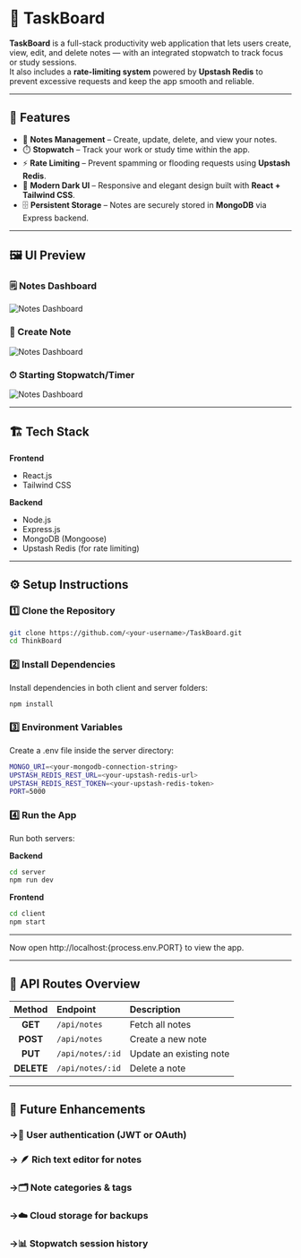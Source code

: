 <!-- <h1 align="center">📝 Note taking application with js frameworks</h1>

Highlights:

- 🧱 Full-Stack App Built with the MERN Stack (MongoDB, Express, React, Node)
- ✨ Create, Update, and Delete Notes with Title & Description
- 🛠️ Build and Tested a Fully Functional REST API for a notes application
- ⚙️ Rate Limiting with Upstash Redis — a Real-World Concept Explained Simply
- 🚀 Completely Responsive UI


## 🔧 Run the Backend

```
cd backend
npm install
npm run dev
```

## 💻 Run the Frontend

```
cd frontend
npm install
npm run dev
``` -->
# 🧠 TaskBoard

**TaskBoard** is a full-stack productivity web application that lets users create, view, edit, and delete notes — with an integrated stopwatch to track focus or study sessions.  
It also includes a **rate-limiting system** powered by **Upstash Redis** to prevent excessive requests and keep the app smooth and reliable.

---

## 🚀 Features

- 📝 **Notes Management** – Create, update, delete, and view your notes.  
- ⏱️ **Stopwatch** – Track your work or study time within the app.  
- ⚡ **Rate Limiting** – Prevent spamming or flooding requests using **Upstash Redis**.  
- 🌙 **Modern Dark UI** – Responsive and elegant design built with **React + Tailwind CSS**.  
- 🗄️ **Persistent Storage** – Notes are securely stored in **MongoDB** via Express backend.

---
## 🖼️ UI Preview

### 🗒️ Notes Dashboard
![Notes Dashboard](./assets/note.png)

### 📝 Create Note
![Notes Dashboard](./assets/createNote.png)

### ⏱ Starting Stopwatch/Timer
![Notes Dashboard](./assets/stopwatch.png)

<!-- ### 🚫 Rate Limit Message
![Rate Limit](./assets/ratelimit.png) -->

---

## 🏗️ Tech Stack

**Frontend**
- React.js  
- Tailwind CSS  

**Backend**
- Node.js  
- Express.js  
- MongoDB (Mongoose)  
- Upstash Redis (for rate limiting)

---

## ⚙️ Setup Instructions

### 1️⃣ Clone the Repository
```bash
git clone https://github.com/<your-username>/TaskBoard.git
cd ThinkBoard
```

### 2️⃣ Install Dependencies
Install dependencies in both client and server folders:
```bash
npm install
```

### 3️⃣ Environment Variables

Create a .env file inside the server directory:
```bash
MONGO_URI=<your-mongodb-connection-string>
UPSTASH_REDIS_REST_URL=<your-upstash-redis-url>
UPSTASH_REDIS_REST_TOKEN=<your-upstash-redis-token>
PORT=5000
```

### 4️⃣ Run the App

 Run both servers:

**Backend**
```bash
cd server
npm run dev
```

**Frontend**
```bash
cd client
npm start

```

---

Now open http://localhost:{process.env.PORT}
 to view the app.

---
 ## 🧩 API Routes Overview

|   Method   | Endpoint         | Description             |
| :--------: | :--------------- | :---------------------- |
|   **GET**  | `/api/notes`     | Fetch all notes         |
|  **POST**  | `/api/notes`     | Create a new note       |
|   **PUT**  | `/api/notes/:id` | Update an existing note |
| **DELETE** | `/api/notes/:id` | Delete a note           |

---

## 🔮 Future Enhancements

### ->🔐 User authentication (JWT or OAuth)

### -> 🪶 Rich text editor for notes

### ->🗂️ Note categories & tags

### ->☁️ Cloud storage for backups

### ->📊 Stopwatch session history


